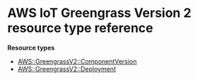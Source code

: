 # AWS IoT Greengrass Version 2 resource type reference<a name="AWS_GreengrassV2"></a>

**Resource types**
+ [AWS::GreengrassV2::ComponentVersion](aws-resource-greengrassv2-componentversion.md)
+ [AWS::GreengrassV2::Deployment](aws-resource-greengrassv2-deployment.md)